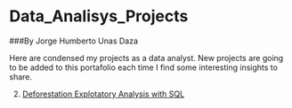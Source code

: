 # Data_Analisys_Projects

###By Jorge Humberto Unas Daza

Here are condensed my projects as a data analyst. New projects are going to be added to this portafolio each time I find some interesting insights to share.

2. <a> [Deforestation Explotatory Analysis with SQL](https://github.com/jorgeUnas/Deforestation_Analysis_SQL/blob/main/README.md) </a>
